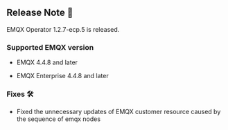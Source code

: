 ## Release Note 🍻

EMQX Operator 1.2.7-ecp.5 is released.

### Supported EMQX version

- EMQX 4.4.8 and later

- EMQX Enterprise 4.4.8 and later

### Fixes 🛠

- Fixed the unnecessary updates of EMQX customer resource caused by the sequence of emqx nodes
